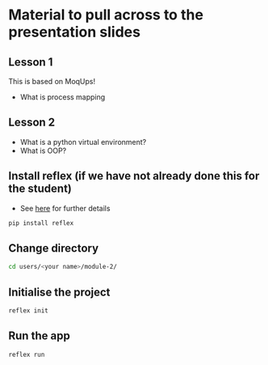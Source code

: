 # Material to pull across to the presentation slides

## Lesson 1

This is based on MoqUps!

* What is process mapping

## Lesson 2

* What is a python virtual environment?
* What is OOP?

## Install reflex (if we have not already done this for the student)

* See [here](https://reflex.dev/docs/getting-started/installation/) for further details

```.bash
pip install reflex
```

## Change directory

```.bash
cd users/<your name>/module-2/
```

## Initialise the project

```.bash
reflex init
```

## Run the app

```.bash
reflex run
```
